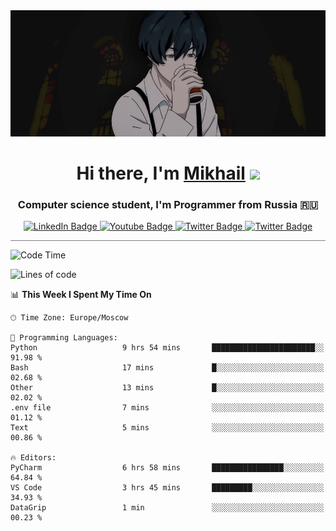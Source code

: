 <div>
  <div align="center">
    <img src="img/banner.jpg"/>
    <h1 align="center">Hi there, I'm <a href="https://github.com/Angeloffy" target="_blank">Mikhail</a> 
    <img src="https://github.com/blackcater/blackcater/raw/main/images/Hi.gif" height="32"/></h1>
  </div>

  <h3 align="center">Computer science student, I'm Programmer from Russia 🇷🇺</h3>
  <div id="badges" align="center">
    <a href="https://t.me/angeloffy">
      <img src="https://img.shields.io/badge/Telegram-2CA5E0?style=for-the-badge&logo=telegram&logoColor=white" alt="LinkedIn Badge"/>
    </a>
    <a href="https://www.youtube.com/channel/UCEL3-LeG0U1_2Ji9XXcPhkQ">
      <img src="https://img.shields.io/badge/YouTube-red?style=for-the-badge&logo=youtube&logoColor=white" alt="Youtube Badge"/>
    </a>
    <a href="mailto:angeloffy.work@gmail.com">
      <img src="https://img.shields.io/badge/Gmail-D14836?style=for-the-badge&logo=gmail&logoColor=white" alt="Twitter Badge"/>
    </a>
    <a href="https://discordapp.com/users/949624873649582121">
      <img src="https://img.shields.io/badge/Discord-7289DA?style=for-the-badge&logo=discord&logoColor=white" alt="Twitter Badge"/>
    </a>
</div>
 
 <hr style="height:1px; color:black; background-color:gray"> 
  
<!--START_SECTION:waka-->
![Code Time](http://img.shields.io/badge/Code%20Time-198%20hrs%2032%20mins-blue)

![Lines of code](https://img.shields.io/badge/From%20Hello%20World%20I%27ve%20Written-31.7%20thousand%20lines%20of%20code-blue)

📊 **This Week I Spent My Time On** 

```text
🕑︎ Time Zone: Europe/Moscow

💬 Programming Languages: 
Python                   9 hrs 54 mins       ███████████████████████░░   91.98 % 
Bash                     17 mins             █░░░░░░░░░░░░░░░░░░░░░░░░   02.68 % 
Other                    13 mins             █░░░░░░░░░░░░░░░░░░░░░░░░   02.02 % 
.env file                7 mins              ░░░░░░░░░░░░░░░░░░░░░░░░░   01.12 % 
Text                     5 mins              ░░░░░░░░░░░░░░░░░░░░░░░░░   00.86 % 

🔥 Editors: 
PyCharm                  6 hrs 58 mins       ████████████████░░░░░░░░░   64.84 % 
VS Code                  3 hrs 45 mins       █████████░░░░░░░░░░░░░░░░   34.93 % 
DataGrip                 1 min               ░░░░░░░░░░░░░░░░░░░░░░░░░   00.23 % 
```


<!--END_SECTION:waka-->
